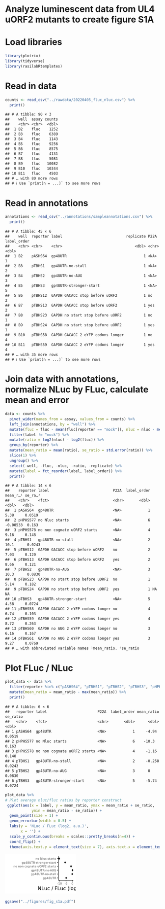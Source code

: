 Analyze luminescent data from UL4 uORF2 mutants to create figure S1A
================

# Load libraries

``` r
library(plotrix)
library(tidyverse)
library(rasilabRtemplates)
```

# Read in data

``` r
counts <- read_csv("../rawdata/20220405_fluc_nluc.csv") %>%
  print()
```

    ## # A tibble: 90 × 3
    ##    well  assay counts
    ##    <chr> <chr>  <dbl>
    ##  1 B2    fluc    1252
    ##  2 B3    fluc    6389
    ##  3 B4    fluc    1143
    ##  4 B5    fluc    9256
    ##  5 B6    fluc    8575
    ##  6 B7    fluc    4131
    ##  7 B8    fluc    5081
    ##  8 B9    fluc   10082
    ##  9 B10   fluc   10344
    ## 10 B11   fluc    4503
    ## # … with 80 more rows
    ## # ℹ Use `print(n = ...)` to see more rows

# Read in annotations

``` r
annotations <- read_csv("../annotations/sampleannotations.csv") %>%
  print()
```

    ## # A tibble: 45 × 6
    ##    well  reporter label                             replicate P22A  label_order
    ##    <chr> <chr>    <chr>                                 <dbl> <chr>       <dbl>
    ##  1 B2    pASHS64  gp48UTR                                   1 <NA>            1
    ##  2 B3    pTBHS1   gp48UTR-no-stall                          1 <NA>            2
    ##  3 B4    pTBHS2   gp48UTR-no-AUG                            1 <NA>            3
    ##  4 B5    pTBHS3   gp48UTR-stronger-start                    1 <NA>            5
    ##  5 B6    pTBHS12  GAPDH GACACC stop before uORF2            1 no              2
    ##  6 B7    pTBHS13  GAPDH GACACC stop before uORF2            1 yes             2
    ##  7 B8    pTBHS23  GAPDH no start stop before uORF2          1 no              1
    ##  8 B9    pTBHS24  GAPDH no start stop before uORF2          1 yes             1
    ##  9 B10   pTBHS58  GAPDH GACACC 2 eYFP codons longer         1 no              4
    ## 10 B11   pTBHS59  GAPDH GACACC 2 eYFP codons longer         1 yes             4
    ## # … with 35 more rows
    ## # ℹ Use `print(n = ...)` to see more rows

# Join data with annotations, normalize NLuc by FLuc, calculate mean and error

``` r
data <- counts %>% 
  pivot_wider(names_from = assay, values_from = counts) %>%
  left_join(annotations, by = "well") %>%
  mutate(fluc = fluc - mean(fluc[reporter == "mock"]), nluc = nluc - mean(nluc[reporter == "mock"])) %>%
  filter(label != "mock") %>% 
  mutate(ratio = log2(nluc) - log2(fluc)) %>% 
  group_by(reporter) %>% 
  mutate(mean_ratio = mean(ratio), se_ratio = std.error(ratio)) %>%
  slice(1) %>% 
  ungroup() %>% 
  select(-well, -fluc, -nluc, -ratio, -replicate) %>%
  mutate(label = fct_reorder(label, label_order)) %>%
  print()
```

    ## # A tibble: 14 × 6
    ##    reporter label                             P22A  label_order mean_r…¹ se_ra…²
    ##    <chr>    <fct>                             <chr>       <dbl>    <dbl>   <dbl>
    ##  1 pASHS64  gp48UTR                           <NA>            1  5.38     0.0519
    ##  2 pHPHS577 no Nluc starts                    <NA>            6 -0.00533  0.163 
    ##  3 pHPHS578 no non cognate uORF2 starts       <NA>            4  9.16     0.148 
    ##  4 pTBHS1   gp48UTR-no-stall                  <NA>            2 10.1      0.0243
    ##  5 pTBHS12  GAPDH GACACC stop before uORF2    no              2  7.03     0.120 
    ##  6 pTBHS13  GAPDH GACACC stop before uORF2    yes             2  8.66     0.121 
    ##  7 pTBHS2   gp48UTR-no-AUG                    <NA>            3 10.3      0.0830
    ##  8 pTBHS23  GAPDH no start stop before uORF2  no              1  5.14     0.182 
    ##  9 pTBHS24  GAPDH no start stop before uORF2  yes             1 NA       NA     
    ## 10 pTBHS3   gp48UTR-stronger-start            <NA>            5  4.58     0.0724
    ## 11 pTBHS58  GAPDH GACACC 2 eYFP codons longer no              4  6.74     0.103 
    ## 12 pTBHS59  GAPDH GACACC 2 eYFP codons longer yes             4  8.72     0.263 
    ## 13 pTBHS60  GAPDH no AUG 2 eYFP codons longer no              3  6.16     0.167 
    ## 14 pTBHS61  GAPDH no AUG 2 eYFP codons longer yes             3  9.27     0.0769
    ## # … with abbreviated variable names ¹​mean_ratio, ²​se_ratio

# Plot FLuc / NLuc

``` r
plot_data <- data %>%
  filter(reporter %in% c("pASHS64", "pTBHS1", "pTBHS2", "pTBHS3", "pHPHS577", "pHPHS578")) %>%
  mutate(mean_ratio = mean_ratio - max(mean_ratio)) %>%
  print()
```

    ## # A tibble: 6 × 6
    ##   reporter label                       P22A  label_order mean_ratio se_ratio
    ##   <chr>    <fct>                       <chr>       <dbl>      <dbl>    <dbl>
    ## 1 pASHS64  gp48UTR                     <NA>            1     -4.94    0.0519
    ## 2 pHPHS577 no Nluc starts              <NA>            6    -10.3     0.163 
    ## 3 pHPHS578 no non cognate uORF2 starts <NA>            4     -1.16    0.148 
    ## 4 pTBHS1   gp48UTR-no-stall            <NA>            2     -0.258   0.0243
    ## 5 pTBHS2   gp48UTR-no-AUG              <NA>            3      0       0.0830
    ## 6 pTBHS3   gp48UTR-stronger-start      <NA>            5     -5.74    0.0724

``` r
plot_data %>%
# Plot average nluc/fluc ratios by reporter construct
 ggplot(aes(x = label, y = mean_ratio, ymax = mean_ratio + se_ratio,
            ymin = mean_ratio - se_ratio)) +  
  geom_point(size = 1) +
  geom_errorbar(width = 0.5) +
  labs(y = 'NLuc / FLuc (log2, a.u.)',
       x = '') +
  scale_y_continuous(breaks = scales::pretty_breaks(n=4)) +
  coord_flip() +
  theme(axis.text.y = element_text(size = 7), axis.text.x = element_text(size = 7))
```

![](analyze_results_files/figure-gfm/unnamed-chunk-5-1.png)<!-- -->

``` r
ggsave("../figures/fig_s1a.pdf")
```
